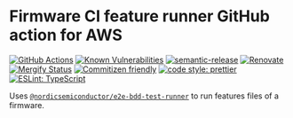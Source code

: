 # Firmware CI feature runner GitHub action for AWS

[![GitHub Actions](https://github.com/NordicSemiconductor/cloud-aws-firmware-ci-feature-runner-action/workflows/Test%20and%20Release/badge.svg)](https://github.com/NordicSemiconductor/cloud-aws-firmware-ci-feature-runner-action/actions)
[![Known Vulnerabilities](https://snyk.io/test/github/NordicSemiconductor/cloud-aws-firmware-ci-feature-runner-action/badge.svg)](https://snyk.io/test/github/NordicSemiconductor/cloud-aws-firmware-ci-feature-runner-action)
[![semantic-release](https://img.shields.io/badge/%20%20%F0%9F%93%A6%F0%9F%9A%80-semantic--release-e10079.svg)](https://github.com/semantic-release/semantic-release)
[![Renovate](https://img.shields.io/badge/renovate-enabled-brightgreen.svg)](https://renovatebot.com)
[![Mergify Status](https://img.shields.io/endpoint.svg?url=https://gh.mergify.io/badges/NordicSemiconductor/cloud-aws-firmware-ci-feature-runner-action)](https://mergify.io)
[![Commitizen friendly](https://img.shields.io/badge/commitizen-friendly-brightgreen.svg)](http://commitizen.github.io/cz-cli/)
[![code style: prettier](https://img.shields.io/badge/code_style-prettier-ff69b4.svg)](https://github.com/prettier/prettier/)
[![ESLint: TypeScript](https://img.shields.io/badge/ESLint-TypeScript-blue.svg)](https://github.com/typescript-eslint/typescript-eslint)

Uses
[`@nordicsemiconductor/e2e-bdd-test-runner`](https://github.com/NordicSemiconductor/cloud-e2e-bdd-test-runner-js)
to run features files of a firmware.

